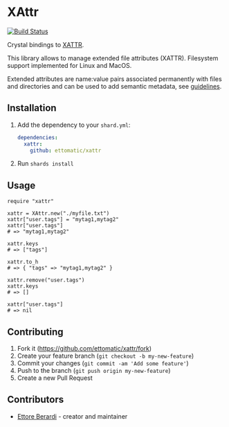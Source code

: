 # XAttr

[![Build Status](https://travis-ci.org/ettomatic/xattr.svg?branch=master)](https://travis-ci.org/ettomatic/xattr)

Crystal bindings to [XATTR](https://man7.org/linux/man-pages/man7/xattr.7.html).

This library allows to manage extended file attributes (XATTR). Filesystem support implemented for Linux and MacOS.

Extended attributes are name:value pairs associated permanently with files and directories and can be used to add semantic metadata, see [guidelines](https://www.freedesktop.org/wiki/CommonExtendedAttributes/).

## Installation

1. Add the dependency to your `shard.yml`:

   ```yaml
   dependencies:
     xattr:
       github: ettomatic/xattr
   ```

2. Run `shards install`

## Usage

```crystal
require "xattr"

xattr = XAttr.new("./myfile.txt")
xattr["user.tags"] = "mytag1,mytag2"
xattr["user.tags"]
# => "mytag1,mytag2"

xattr.keys
# => ["tags"]

xattr.to_h
# => { "tags" => "mytag1,mytag2" }

xattr.remove("user.tags")
xattr.keys
# => []

xattr["user.tags"]
# => nil
```

## Contributing

1. Fork it (<https://github.com/ettomatic/xattr/fork>)
2. Create your feature branch (`git checkout -b my-new-feature`)
3. Commit your changes (`git commit -am 'Add some feature'`)
4. Push to the branch (`git push origin my-new-feature`)
5. Create a new Pull Request

## Contributors

- [Ettore Berardi](https://github.com/ettomatic) - creator and maintainer
